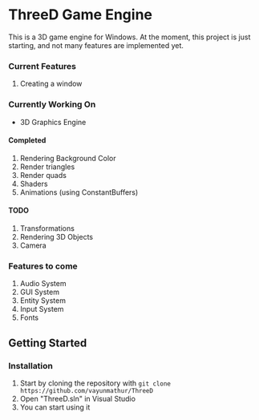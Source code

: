# ThreeD Game Engine
This is a 3D game engine for Windows. At the moment, this project is just starting, and not many features are implemented yet.
### Current Features
1. Creating a window

### Currently Working On
* 3D Graphics Engine
#### Completed
1. Rendering Background Color
2. Render triangles
3. Render quads
4. Shaders
5. Animations (using ConstantBuffers)
#### TODO
1. Transformations
2. Rendering 3D Objects
3. Camera

### Features to come

1. Audio System
2. GUI System
3. Entity System
4. Input System
5. Fonts

## Getting Started
### Installation
1. Start by cloning the repository with `git clone https://github.com/vayunmathur/ThreeD`
2. Open "ThreeD.sln" in Visual Studio
3. You can start using it

